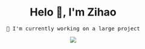 <h1 align="center">Helo 👋, I'm Zihao</h1>

<p align="center">
  <samp>🌱 I'm currently working on a large project</samp>
</p>

<p align="center">
  <a href="https://idzh.cn">
    <img src="https://github-readme-stats.vercel.app/api?username=zihaoyy&show_icons=true&theme=vue-dark&hide=stars&hide_border=true" />
  </a>
</p>
